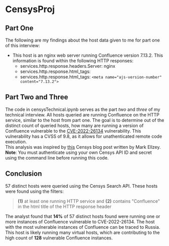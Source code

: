 # CensysProj

## Part One
The following are my findings about the host data given to me for part one of this interview:
- This host is an nginx web server running Confluence version 7.13.2. This information is found within the following HTTP responses:
  - services.http.response.headers.Server: nginx
  - services.http.response.html_tags: <title>主页面 - Confluence</title>
  - services.http.response.html_tags: `<meta name="ajs-version-number" content="7.13.2">`


## Part Two and Three
The code in censysTechnical.ipynb serves as the part *two* and *three* of my technical interview. All hosts queried are running Confluence on the HTTP service, similar to the host from part one. The goal is to determine out of the distinct count of queried hosts, how many are running a version of Confluence vulnerable to the [CVE-2022-26134](https://nvd.nist.gov/vuln/detail/CVE-2022-26134) vulnerability. This vulnerability has a CVSS of 9.8, as it allows for unathenticated remote code execution.\
This analysis was inspired by [this](https://censys.io/cve-2022-26134-confluenza-omicron-edition/) Censys blog post written by Mark Ellzey.\
**Note**: You must authenticate using your own Censys API ID and secret using the command line before running this code.

## Conclusion
57 distinct hosts were queried using the Censys Search API. These hosts were found using the filters:

> **(1)** at least one running HTTP service and **(2)** contains "Confluence" in the html title of the HTTP response header

The analyst found that **14%** of 57 distinct hosts found were running one or more instances of Confluence vulnerable to CVE-2022-26134. The host with the most vulnerable instances of Confluence can be traced to Russia. This host is likely running many virtual hosts, which are contributing to the high count of **128** vulnerable Confluence instances.

